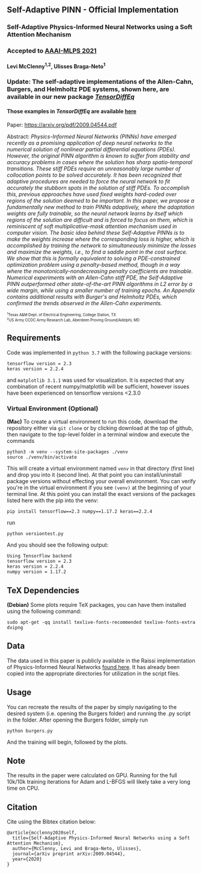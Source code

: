 ## Self-Adaptive PINN - Official Implementation

### Self-Adaptive Physics-Informed Neural Networks using a Soft Attention Mechanism

### Accepted to [AAAI-MLPS 2021](https://sites.google.com/view/aaai-mlps/proceedings?authuser=0) 

#### Levi McClenny<sup>1,2</sup>, Ulisses Braga-Neto<sup>1</sup>

### Update: The self-adaptive implementations of the Allen-Cahn, Burgers, and Helmholtz PDE systems, shown here, are available in our new package [*TensorDiffEq*](https://github.com/tensordiffeq/TensorDiffEq)
#### Those examples in *TensorDiffEq* are available [here](https://github.com/tensordiffeq/TensorDiffEq/tree/main/examples)

Paper: https://arxiv.org/pdf/2009.04544.pdf

Abstract: _Physics-Informed Neural Networks (PINNs) have emerged recently as a promising application of deep neural networks to the numerical solution of nonlinear partial differential equations (PDEs).
However, the original PINN algorithm is known to suffer from stability and accuracy problems in
cases where the solution has sharp spatio-temporal transitions. These stiff PDEs require an unreasonably large number of collocation points to be solved accurately. It has been recognized that adaptive procedures are needed to force the neural network to fit accurately the stubborn spots in the solution of stiff PDEs. To accomplish this, previous approaches have used fixed weights hard-coded over regions of the solution deemed to be important. In this paper, we propose a fundamentally new method to train PINNs adaptively, where the adaptation weights are fully trainable, so the neural network learns by itself which regions of the solution are difficult and is forced to focus on them, which is reminiscent of soft multiplicative-mask attention mechanism used in computer vision. The basic idea behind these Self-Adaptive PINNs is to make the weights increase where the corresponding loss is higher, which is accomplished by training the network to simultaneously minimize the losses and maximize the weights, i.e., to find a saddle point in the cost surface. We show that this is formally equivalent to solving a PDE-constrained optimization problem using a penalty-based method, though in a way where the monotonically-nondecreasing penalty coefficients are trainable.
Numerical experiments with an Allen-Cahn stiff PDE, the Self-Adaptive PINN outperformed other state-of-the-art PINN algorithms in L2 error by a wide margin, while using a smaller number of training epochs. An Appendix contains additional results with Burger's and Helmholtz PDEs, which confirmed the trends observed in the Allen-Cahn experiments._

<sub><sub><sup>1</sup>Texas A&M Dept. of Electrical Engineering, College Station, TX</sub></sub><br>
<sub><sub><sup>2</sup>US Army CCDC Army Research Lab, Aberdeen Proving Ground/Adelphi, MD</sub></sub><br>

## Requirements

Code was implemented in `python 3.7` with the following package versions:

```
tensorflow version = 2.3
keras version = 2.2.4
```

and `matplotlib 3.1.1` was used for visualization. It is expected that any combination of recent numpy/matplotlib will be sufficient, however issues have been experienced on tensorflow versions <2.3.0

### Virtual Environment (Optional)

**(Mac)** To create a virtual environment to run this code, download the repository either via `git clone` or by clicking download at the top of github, then navigate to the top-level folder in a terminal window and execute the commands

```
python3 -m venv --system-site-packages ./venv
source ./venv/bin/activate
```

This will create a virtual environment named `venv` in that directory (first line) and drop you into it (second line). At that point you can install/uninstall package versions without effecting your overall environment. You can verify you're in the virtual environment if you see `(venv)` at the beginning of your terminal line. At this point you can install the exact versions of the packages listed here with the pip into the venv:

```
pip install tensorflow==2.3 numpy==1.17.2 keras==2.2.4
```

run

```
python versiontest.py
```

And you should see the following output:

```
Using TensorFlow backend
tensorflow version = 2.3
keras version = 2.2.4
numpy version = 1.17.2
```

## TeX Dependencies

**(Debian)** Some plots require TeX packages, you can have them installed using the following command:

```
sudo apt-get -qq install texlive-fonts-recommended texlive-fonts-extra dvipng
```

## Data

The data used in this paper is publicly available in the Raissi implementation of Physics-Informed Neural Networks [found here](https://github.com/maziarraissi/PINNs). It has already been copied into the appropriate directories for utilization in the script files.

## Usage

You can recreate the results of the paper by simply navigating to the desired system (i.e. opening the Burgers folder) and running the .py script in the folder. After opening the Burgers folder, simply run

```
python burgers.py
```

And the training will begin, followed by the plots.

## Note

The results in the paper were calculated on GPU. Running for the full 10k/10k training iterations for Adam and L-BFGS will likely take a very long time on CPU.

## Citation

Cite using the Bibtex citation below:

```
@article{mcclenny2020self,
  title={Self-Adaptive Physics-Informed Neural Networks using a Soft Attention Mechanism},
  author={McClenny, Levi and Braga-Neto, Ulisses},
  journal={arXiv preprint arXiv:2009.04544},
  year={2020}
}

```
